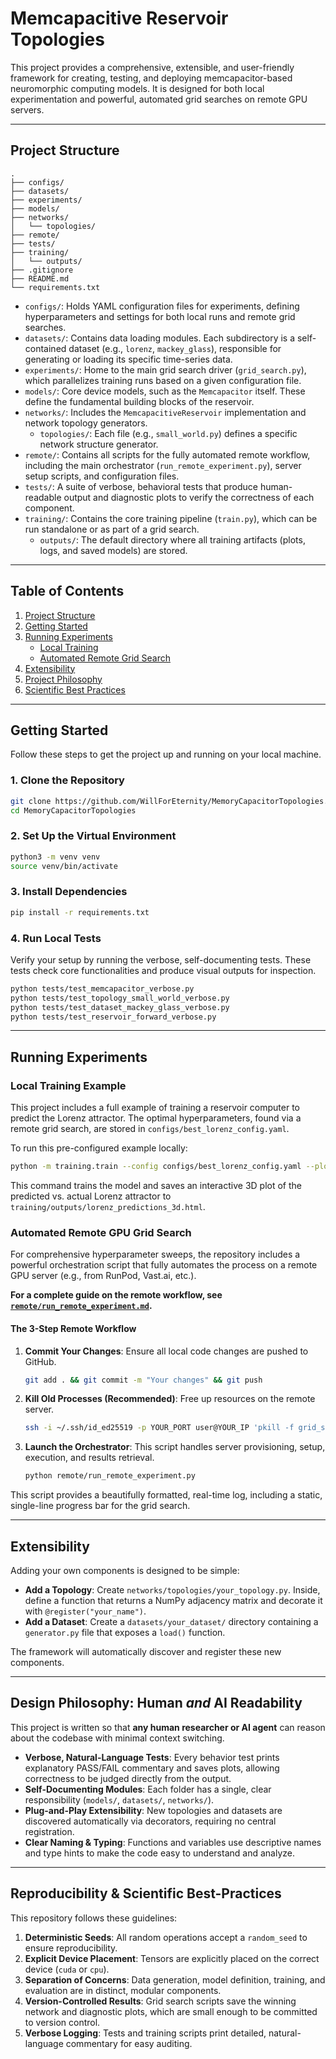# Memcapacitive Reservoir Topologies

This project provides a comprehensive, extensible, and user-friendly framework for creating, testing, and deploying memcapacitor-based neuromorphic computing models. It is designed for both local experimentation and powerful, automated grid searches on remote GPU servers.

---

## Project Structure

```
.
├── configs/
├── datasets/
├── experiments/
├── models/
├── networks/
│   └── topologies/
├── remote/
├── tests/
├── training/
│   └── outputs/
├── .gitignore
├── README.md
└── requirements.txt
```

*   `configs/`: Holds YAML configuration files for experiments, defining hyperparameters and settings for both local runs and remote grid searches.
*   `datasets/`: Contains data loading modules. Each subdirectory is a self-contained dataset (e.g., `lorenz`, `mackey_glass`), responsible for generating or loading its specific time-series data.
*   `experiments/`: Home to the main grid search driver (`grid_search.py`), which parallelizes training runs based on a given configuration file.
*   `models/`: Core device models, such as the `Memcapacitor` itself. These define the fundamental building blocks of the reservoir.
*   `networks/`: Includes the `MemcapacitiveReservoir` implementation and network topology generators.
    *   `topologies/`: Each file (e.g., `small_world.py`) defines a specific network structure generator.
*   `remote/`: Contains all scripts for the fully automated remote workflow, including the main orchestrator (`run_remote_experiment.py`), server setup scripts, and configuration files.
*   `tests/`: A suite of verbose, behavioral tests that produce human-readable output and diagnostic plots to verify the correctness of each component.
*   `training/`: Contains the core training pipeline (`train.py`), which can be run standalone or as part of a grid search.
    *   `outputs/`: The default directory where all training artifacts (plots, logs, and saved models) are stored.

---

## Table of Contents

1.  [Project Structure](#project-structure)
2.  [Getting Started](#getting-started)
3.  [Running Experiments](#running-experiments)
    *   [Local Training](#local-training-example)
    *   [Automated Remote Grid Search](#automated-remote-gpu-grid-search)
4.  [Extensibility](#extensibility)
5.  [Project Philosophy](#design-philosophy-human-and-ai-readability)
6.  [Scientific Best Practices](#reproducibility--scientific-best-practices)

---

## Getting Started

Follow these steps to get the project up and running on your local machine.

### 1. Clone the Repository

```bash
git clone https://github.com/WillForEternity/MemoryCapacitorTopologies.git
cd MemoryCapacitorTopologies
```

### 2. Set Up the Virtual Environment

```bash
python3 -m venv venv
source venv/bin/activate
```

### 3. Install Dependencies

```bash
pip install -r requirements.txt
```

### 4. Run Local Tests

Verify your setup by running the verbose, self-documenting tests. These tests check core functionalities and produce visual outputs for inspection.

```bash
python tests/test_memcapacitor_verbose.py
python tests/test_topology_small_world_verbose.py
python tests/test_dataset_mackey_glass_verbose.py
python tests/test_reservoir_forward_verbose.py
```

---

## Running Experiments

### Local Training Example

This project includes a full example of training a reservoir computer to predict the Lorenz attractor. The optimal hyperparameters, found via a remote grid search, are stored in `configs/best_lorenz_config.yaml`.

To run this pre-configured example locally:

```bash
python -m training.train --config configs/best_lorenz_config.yaml --plot
```

This command trains the model and saves an interactive 3D plot of the predicted vs. actual Lorenz attractor to `training/outputs/lorenz_predictions_3d.html`.

### Automated Remote GPU Grid Search

For comprehensive hyperparameter sweeps, the repository includes a powerful orchestration script that fully automates the process on a remote GPU server (e.g., from RunPod, Vast.ai, etc.).

**For a complete guide on the remote workflow, see [`remote/run_remote_experiment.md`](remote/run_remote_experiment.md).**

#### The 3-Step Remote Workflow

1.  **Commit Your Changes**: Ensure all local code changes are pushed to GitHub.
    ```bash
    git add . && git commit -m "Your changes" && git push
    ```
2.  **Kill Old Processes (Recommended)**: Free up resources on the remote server.
    ```bash
    ssh -i ~/.ssh/id_ed25519 -p YOUR_PORT user@YOUR_IP 'pkill -f grid_search.py || true'
    ```
3.  **Launch the Orchestrator**: This script handles server provisioning, setup, execution, and results retrieval.
    ```bash
    python remote/run_remote_experiment.py
    ```

This script provides a beautifully formatted, real-time log, including a static, single-line progress bar for the grid search.

---

## Extensibility

Adding your own components is designed to be simple:

*   **Add a Topology**: Create `networks/topologies/your_topology.py`. Inside, define a function that returns a NumPy adjacency matrix and decorate it with `@register("your_name")`.
*   **Add a Dataset**: Create a `datasets/your_dataset/` directory containing a `generator.py` file that exposes a `load()` function.

The framework will automatically discover and register these new components.

---

## Design Philosophy: Human *and* AI Readability

This project is written so that **any human researcher or AI agent** can reason about the codebase with minimal context switching.

*   **Verbose, Natural-Language Tests**: Every behavior test prints explanatory PASS/FAIL commentary and saves plots, allowing correctness to be judged directly from the output.
*   **Self-Documenting Modules**: Each folder has a single, clear responsibility (`models/`, `datasets/`, `networks/`).
*   **Plug-and-Play Extensibility**: New topologies and datasets are discovered automatically via decorators, requiring no central registration.
*   **Clear Naming & Typing**: Functions and variables use descriptive names and type hints to make the code easy to understand and analyze.

---

## Reproducibility & Scientific Best-Practices

This repository follows these guidelines:

1.  **Deterministic Seeds**: All random operations accept a `random_seed` to ensure reproducibility.
2.  **Explicit Device Placement**: Tensors are explicitly placed on the correct device (`cuda` or `cpu`).
3.  **Separation of Concerns**: Data generation, model definition, training, and evaluation are in distinct, modular components.
4.  **Version-Controlled Results**: Grid search scripts save the winning network and diagnostic plots, which are small enough to be committed to version control.
5.  **Verbose Logging**: Tests and training scripts print detailed, natural-language commentary for easy auditing.
